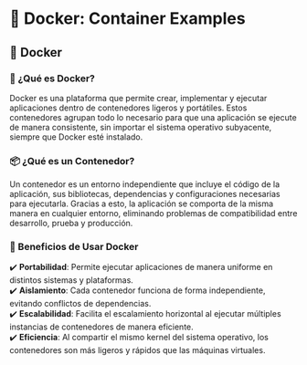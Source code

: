 # 🐳 **Docker: Container Examples**

## 🐳 Docker  

### 🚀 ¿Qué es Docker?  

Docker es una plataforma que permite crear, implementar y ejecutar aplicaciones dentro de contenedores ligeros y portátiles. Estos contenedores agrupan todo lo necesario para que una aplicación se ejecute de manera consistente, sin importar el sistema operativo subyacente, siempre que Docker esté instalado.  

### 📦 ¿Qué es un Contenedor?  

Un contenedor es un entorno independiente que incluye el código de la aplicación, sus bibliotecas, dependencias y configuraciones necesarias para ejecutarla. Gracias a esto, la aplicación se comporta de la misma manera en cualquier entorno, eliminando problemas de compatibilidad entre desarrollo, prueba y producción.  

### 🎯 Beneficios de Usar Docker  

✔️ **Portabilidad**: Permite ejecutar aplicaciones de manera uniforme en distintos sistemas y plataformas.  
✔️ **Aislamiento**: Cada contenedor funciona de forma independiente, evitando conflictos de dependencias.  
✔️ **Escalabilidad**: Facilita el escalamiento horizontal al ejecutar múltiples instancias de contenedores de manera eficiente.  
✔️ **Eficiencia**: Al compartir el mismo kernel del sistema operativo, los contenedores son más ligeros y rápidos que las máquinas virtuales.  

